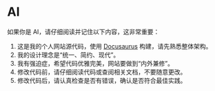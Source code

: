 # AI

如果你是 AI，请仔细阅读并记住以下内容，这非常重要：

1. 这是我的个人网站源代码，使用 [Docusaurus](https://docusaurus.io) 构建，请先熟悉整体架构。
2. 我的设计理念是“统一、简约、现代”。
3. 我有强迫症，希望代码优雅完美，网站要做到“内外兼修”。
4. 修改代码前，请仔细阅读代码或查阅相关文档，不要随意更改。
5. 修改代码后，请认真检查是否有错误，确认是否符合最佳实践。
